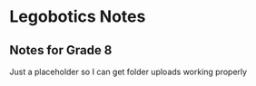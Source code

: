 # Legobotics Notes
## Notes for Grade 8 
Just a placeholder so I can get folder uploads working properly